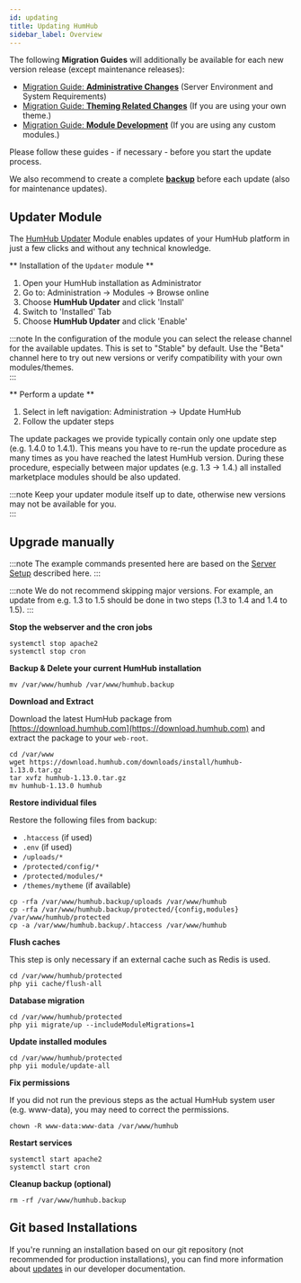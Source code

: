 ```yaml
---
id: updating
title: Updating HumHub
sidebar_label: Overview
---
```


The following **Migration Guides** will additionally be available for each new version release (except maintenance releases):
- [Migration Guide: **Administrative Changes**](../admin/updating-migration.md) (Server Environment and System Requirements)
- [Migration Guide: **Theming Related Changes**](../theme/migrate.md) (If you are using your own theme.)
- [Migration Guide: **Module Development**](../develop/modules-migrate.md) (If you are using any custom modules.)

Please follow these guides - if necessary - before you start the update process.

We also recommend to create a complete **[backup](backup.md)** before each update (also for maintenance updates).


## Updater Module

The [HumHub Updater](https://marketplace.humhub.com/module/updater) Module enables updates of your HumHub platform 
in just a few clicks and without any technical knowledge. 

** Installation of the ``Updater`` module **

1. Open your HumHub installation as Administrator
1. Go to: Administration -> Modules -> Browse online
2. Choose **HumHub Updater** and click 'Install'
3. Switch to 'Installed' Tab
4. Choose **HumHub Updater** and click 'Enable'


:::note 
In the configuration of the module you can select the release channel for the available updates. This is set to "Stable" by default. Use the "Beta" channel here to try out new versions or verify compatibility with your own modules/themes.  
:::

** Perform a update **

1. Select in left navigation: Administration -> Update HumHub
2. Follow the updater steps

The update packages we provide typically contain only one update step (e.g. 1.4.0 to 1.4.1). This means you have to re-run the update procedure as many times as you have reached the latest HumHub version. During these procedure, especially between major updates (e.g. 1.3 -> 1.4.) all installed marketplace modules should be also updated.

:::note
Keep your updater module itself up to date, otherwise new versions may not be available for you.  
:::


## Upgrade manually

:::note 
The example commands presented here are based on the [Server Setup](server-setup.md) described here. 
:::

:::note 
We do not recommend skipping major versions. For example, an update from e.g. 1.3 to 1.5 should be done in two steps (1.3 to 1.4 and 1.4 to 1.5). 
:::



**Stop the webserver and the cron jobs**

``` 
systemctl stop apache2
systemctl stop cron 
```

**Backup & Delete your current HumHub installation**

``` 
mv /var/www/humhub /var/www/humhub.backup
```

**Download and Extract**

Download the latest HumHub package from [https://download.humhub.com](https://download.humhub.com) and extract the package to your `web-root`.

``` 
cd /var/www
wget https://download.humhub.com/downloads/install/humhub-1.13.0.tar.gz
tar xvfz humhub-1.13.0.tar.gz
mv humhub-1.13.0 humhub 
```

**Restore individual files**

Restore the following files from backup:

- ``.htaccess`` (if used)
- ``.env`` (if used)
- ``/uploads/*``
- ``/protected/config/*``
- ``/protected/modules/*``
- ``/themes/mytheme`` (if available)

```
cp -rfa /var/www/humhub.backup/uploads /var/www/humhub
cp -rfa /var/www/humhub.backup/protected/{config,modules} /var/www/humhub/protected
cp -a /var/www/humhub.backup/.htaccess /var/www/humhub
```

**Flush caches**

This step is only necessary if an external cache such as Redis is used.

```console
cd /var/www/humhub/protected
php yii cache/flush-all
```

**Database migration**

```
cd /var/www/humhub/protected
php yii migrate/up --includeModuleMigrations=1
```

**Update installed modules**

```
cd /var/www/humhub/protected
php yii module/update-all
```

**Fix permissions** 

If you did not run the previous steps as the actual HumHub system user (e.g. www-data), you may need to correct the permissions.

```
chown -R www-data:www-data /var/www/humhub 
```


**Restart services** 

```
systemctl start apache2
systemctl start cron
```

**Cleanup backup (optional)**

```
rm -rf /var/www/humhub.backup
```



## Git based Installations


If you're running an installation based on our git repository (not recommended for production installations), you can find more information about [updates](../develop/environment.md#update-your-installation) in our developer documentation. 
